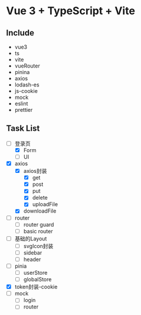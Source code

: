 # Vue 3 + TypeScript + Vite

## Include
* vue3
* ts
* vite
* vueRouter
* pinina
* axios
* lodash-es
* js-cookie
* mock
* eslint
* prettier


## Task List

- [ ] 登录页
  - [x] Form
  - [ ] UI
- [x] axios
  - [x] axios封装
    - [x] get
    - [x] post
    - [x] put
    - [x] delete
    - [x] uploadFile
  - [x] downloadFile
- [ ] router
  - [ ] router guard
  - [ ] basic router
- [ ] 基础的Layout
  - [ ] svgIcon封装
  - [ ] sidebar
  - [ ] header
- [ ] pinia
  - [ ] userStore
  - [ ] globalStore
- [x] token封装-cookie
- [ ] mock
  - [ ] login
  - [ ] router

